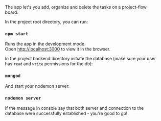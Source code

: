 The app let's you add, organize and delete the tasks on a project-flow board.

In the project root directory, you can run:

### `npm start`

Runs the app in the development mode.<br>
Open [http://localhost:3000](http://localhost:3000) to view it in the browser.

In the project backend directory initiate the database (make sure your user has `read` and `write` permissions for the db):
### `mongod`

And start your nodemon server:
### `nodemon server`

If the message in console say that both server and connection to the database were successfully established - you're good to go!
